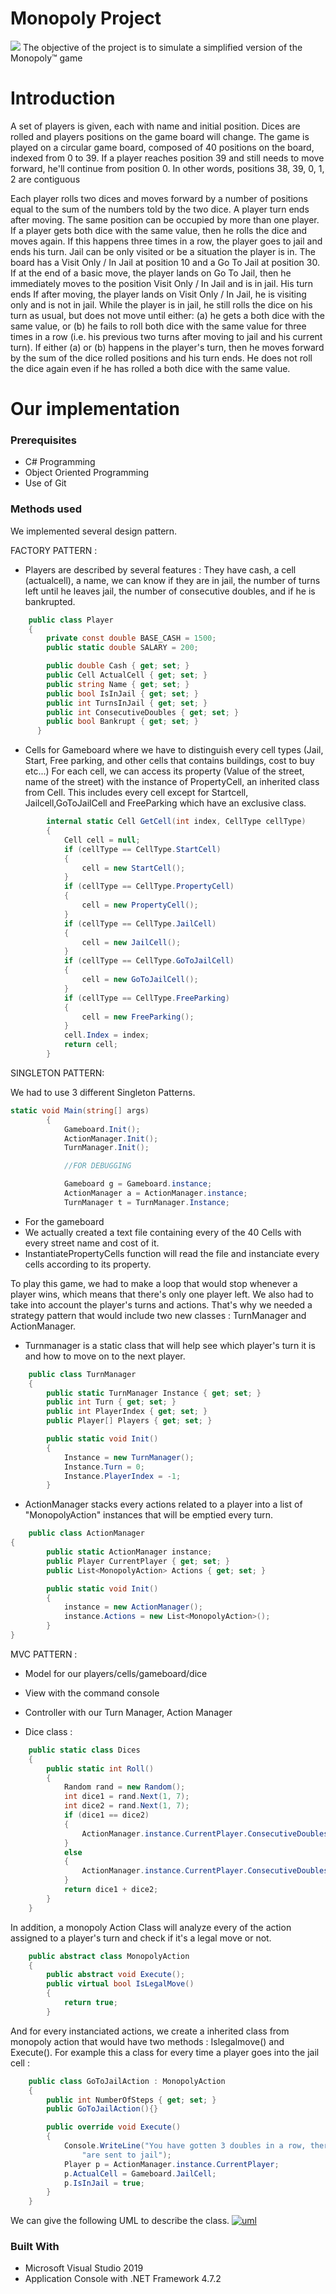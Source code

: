 # Monopoly Project 
![](http://c.shld.net/rpx/i/s/i/spin/10000351/prod_12303494912??hei=64&wid=64&qlt=50)
The objective of the project is to simulate a simplified version of the Monopoly™ game

# Introduction
A set of players is given, each with name and initial position. Dices are rolled and players positions on the game board will change. The game is played on a circular game board, composed of 40 positions on the board, indexed from 0 to 39. If a player reaches position 39 and still needs to move forward, he'll continue from position 0. In other words, positions 38, 39, 0, 1, 2 are contiguous

Each player rolls two dices and moves forward by a number of positions equal to
the sum of the numbers told by the two dice.
A player turn ends after moving.
The same position can be occupied by more than one player.
If a player gets both dice with the same value, then he rolls the dice and moves
again. If this happens three times in a row, the player goes to jail and ends his
turn.
Jail can be only visited or be a situation the player is in. The board has a Visit
Only / In Jail at position 10 and a Go To Jail at position 30.
If at the end of a basic move, the player lands on Go To Jail, then he immediately
moves to the position Visit Only / In Jail and is in jail. His turn ends
If after moving, the player lands on Visit Only / In Jail, he is visiting only and is
not in jail.
While the player is in jail, he still rolls the dice on his turn as usual, but does not
move until either:
(a) he gets a both dice with the same value, or
(b) he fails to roll both dice with the same value for three times in a row (i.e. his
previous two turns after moving to jail and his current turn).
If either (a) or (b) happens in the player's turn, then he moves forward by the
sum of the dice rolled positions and his turn ends. He does not roll the dice again
even if he has rolled a both dice with the same value.
# Our implementation 

### Prerequisites 
* C# Programming
* Object Oriented Programming
* Use of Git

### Methods used
We implemented several design pattern.

FACTORY PATTERN  :
* Players are described by several features : 
They have cash, a cell (actualcell), a name, we can know if they are in jail, the number of turns left until he leaves jail, the number of consecutive doubles, and if he is bankrupted.

```cs
    public class Player
    {
        private const double BASE_CASH = 1500;
        public static double SALARY = 200;

        public double Cash { get; set; }
        public Cell ActualCell { get; set; }
        public string Name { get; set; }
        public bool IsInJail { get; set; }
        public int TurnsInJail { get; set; }
        public int ConsecutiveDoubles { get; set; }
        public bool Bankrupt { get; set; }
      }
```

* Cells for Gameboard where we have to distinguish every cell types (Jail, Start, Free parking, and other cells that contains buildings, cost to buy etc...)
For each cell, we can access its property (Value of the street, name of the street) with the instance of PropertyCell, an inherited class from Cell. This includes every cell except for Startcell, Jailcell,GoToJailCell and FreeParking which have an exclusive class.
```cs
        internal static Cell GetCell(int index, CellType cellType)
        {
            Cell cell = null;
            if (cellType == CellType.StartCell)
            {
                cell = new StartCell();
            }
            if (cellType == CellType.PropertyCell)
            {
                cell = new PropertyCell();
            }
            if (cellType == CellType.JailCell)
            {
                cell = new JailCell();
            }
            if (cellType == CellType.GoToJailCell)
            {
                cell = new GoToJailCell();
            }
            if (cellType == CellType.FreeParking)
            {
                cell = new FreeParking();
            }
            cell.Index = index;
            return cell;
        }
```
SINGLETON PATTERN:

We had to use 3 different Singleton Patterns.
```cs
static void Main(string[] args)
        {
            Gameboard.Init();
            ActionManager.Init();
            TurnManager.Init();

            //FOR DEBUGGING

            Gameboard g = Gameboard.instance;
            ActionManager a = ActionManager.instance;
            TurnManager t = TurnManager.Instance;
```
* For the gameboard 
* We actually created a text file containing every of the 40 Cells with every street name and cost of it.
* InstantiatePropertyCells function will read the file and instanciate every cells according to its property.

To play this game, we had to make a loop that would stop whenever a player wins, which means that there's only one player left. 
We also had to take into account the player's turns and actions.
That's why we needed a strategy pattern that would include two new classes : TurnManager and ActionManager.
* Turnmanager is a static class that will help see which player's turn it is and how to move on to the next player.
```cs
    public class TurnManager
    {
        public static TurnManager Instance { get; set; }
        public int Turn { get; set; }
        public int PlayerIndex { get; set; }
        public Player[] Players { get; set; }

        public static void Init()
        {
            Instance = new TurnManager();
            Instance.Turn = 0;
            Instance.PlayerIndex = -1;
        }
```
* ActionManager stacks every actions related to a player into a list of "MonopolyAction" instances that will be emptied every turn.
```cs
    public class ActionManager
{
        public static ActionManager instance;
        public Player CurrentPlayer { get; set; }
        public List<MonopolyAction> Actions { get; set; }

        public static void Init()
        {
            instance = new ActionManager();
            instance.Actions = new List<MonopolyAction>();
        }
}
```
MVC PATTERN : 
* Model for our players/cells/gameboard/dice
* View with the command console
* Controller with our Turn Manager, Action Manager

* Dice class :
```cs
    public static class Dices
    {
        public static int Roll()
        {
            Random rand = new Random();
            int dice1 = rand.Next(1, 7);
            int dice2 = rand.Next(1, 7);
            if (dice1 == dice2)
            {
                ActionManager.instance.CurrentPlayer.ConsecutiveDoubles++;
            }
            else
            {
                ActionManager.instance.CurrentPlayer.ConsecutiveDoubles = 0;
            }
            return dice1 + dice2;
        }
    }
```
In addition, a monopoly Action Class will analyze every of the action assigned to a player's turn and check if it's a legal move or not.
```cs
    public abstract class MonopolyAction
    {
        public abstract void Execute();
        public virtual bool IsLegalMove()
        {
            return true;
        }
```
And for every instanciated actions, we create a inherited class from monopoly action that would have two methods : Islegalmove() and Execute(). 
For example this a class for every time a player goes into the jail cell : 
```cs
    public class GoToJailAction : MonopolyAction
    {
        public int NumberOfSteps { get; set; }
        public GoToJailAction(){}

        public override void Execute()
        {
            Console.WriteLine("You have gotten 3 doubles in a row, therefore you are caught by the police and " +
                "are sent to jail");
            Player p = ActionManager.instance.CurrentPlayer;
            p.ActualCell = Gameboard.JailCell;
            p.IsInJail = true;
        }
    }
```
We can give the following UML to describe the class.
<a href="https://ibb.co/Mn41yJ8"><img src="https://i.ibb.co/rkSpKXb/uml.png" alt="uml" border="0"></a>

### Built With 

* Microsoft Visual Studio 2019 
* Application Console with .NET Framework 4.7.2


